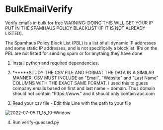 # BulkEmailVerify
Verify emails in bulk for free
WARNING: DOING THIS WILL GET YOUR IP PUT IN THE SPAMHAUS POLICY BLACKLIST (IF IT IS NOT ALREADY LISTED). 

The Spamhaus Policy Block List (PBL) is a list of all dynamic IP addresses and some static IP addresses, and is not specifically a blocklist. IPs on the PBL are not listed for sending spam or for anything they have done.

1. Install python and required dependencies.

2. ******STUDY THE CSV FILE AND FORMAT THE DATA IN A SIMILAR MANNER. CSV MUST INCLUDE an "Email", "Website" and "Last Name" COLUMNS WITH THE EXACT SAME FORMAT.
I used this to guess company emails based on first and last name + domain. Thus domain should not contain "https://www." and it should only contain abc.com

3. Read your csv file - Edit this Line with the path to your file


![2022-07-05 11_15_10-Window](https://user-images.githubusercontent.com/84612798/177257797-ed14e560-7f7c-4871-b2c3-b988fca3d301.png)

4. Run verify-guessed.py
